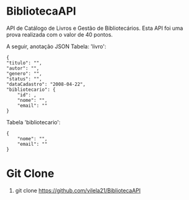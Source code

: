 # BibliotecaAPI
API de Catálogo de Livros e Gestão de Bibliotecários.
Esta API foi uma prova realizada com o valor de 40 pontos.

A seguir, anotação JSON
Tabela: 'livro':



    {
    "titulo": "",
    "autor": "",
    "genero": "",
    "status": "",
    "dataCadastro": "2008-04-22",
    "bibliotecario": {
        "id": ,
        "nome": "",
        "email": ""
    }


Tabela 'bibliotecario':



    {    
        "nome": "",
        "email": ""
    }


# Git Clone
1. git clone https://github.com/vilela21/BibliotecaAPI
